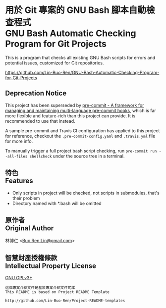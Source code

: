 # 用於 Git 專案的 GNU Bash 腳本自動檢查程式<br>GNU Bash Automatic Checking Program for Git Projects
This is a program that checks all existing GNU Bash scripts for errors and potential issues, customized for Git repositories.

<https://github.com/Lin-Buo-Ren/GNU-Bash-Automatic-Checking-Program-for-Git-Projects>

## Deprecation Notice

This project has been superseded by [pre-commit - A framework for managing and maintaining multi-language pre-commit hooks](https://pre-commit.com/), which is far more flexible and feature-rich than this project can provide.  It is recommended to use that instead.

A sample pre-commit and Travis CI configuration has applied to this project for reference, checkout the `.pre-commit-config.yaml` and `.travis.yml` file for more info.

To manually trigger a full project bash script checking, run `pre-commit run --all-files shellcheck` under the source tree in a terminal.

## 特色<br>Features
* Only scripts in project will be checked, not scripts in submodules, that's their problem
* Directory named with \*.bash will be omitted

## 原作者<br>Original Author
林博仁 &lt;<Buo.Ren.Lin@gmail.com>&gt;

## 智慧財產授權條款<br>Intellectual Property License
[GNU GPLv3+](https://www.gnu.org/licenses/gpl.html)

```
這個專案介紹文件是基於專案介紹文件範本
This README is based on Project README Template

http://github.com/Lin-Buo-Ren/Project-README-templates
```
